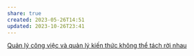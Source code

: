 ```yaml
---
share: true
created: 2023-05-26T14:51
updated: 2023-10-26T23:41
---
```

[Quản lý công việc và quản lý kiến thức không thể tách rời nhau](./Qu%E1%BA%A3n%20l%C3%BD%20c%C3%B4ng%20vi%E1%BB%87c%20v%C3%A0%20qu%E1%BA%A3n%20l%C3%BD%20ki%E1%BA%BFn%20th%E1%BB%A9c%20kh%C3%B4ng%20th%E1%BB%83%20t%C3%A1ch%20r%E1%BB%9Di%20nhau.md)